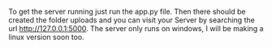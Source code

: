 To get the server running just run the app.py file. Then there should be created the folder uploads and you can visit your Server by searching the url http://127.0.0.1:5000. The server only runs on windows, I will be making a linux version soon too.
